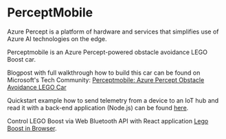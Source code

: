 # PerceptMobile

Azure Percept is a platform of hardware and services that simplifies use of Azure AI technologies on the edge.

Perceptmobile is an Azure Percept-powered obstacle avoidance LEGO Boost car.

Blogpost with full walkthrough how to build this car can be found on Microsoft's Tech Community: [Perceptmobile: Azure Percept Obstacle Avoidance LEGO Car](https://techcommunity.microsoft.com/t5/internet-of-things/perceptmobile-azure-percept-obstacle-avoidance-lego-car/ba-p/2352666)

Quickstart example how to send telemetry from a device to an IoT hub and read it with a back-end application (Node.js) can be found [here](https://docs.microsoft.com/en-us/azure/iot-hub/quickstart-send-telemetry-node).

Control LEGO Boost via Web Bluetooth API with React application [Lego Boost in Browser](https://github.com/ttu/lego-boost-browser).